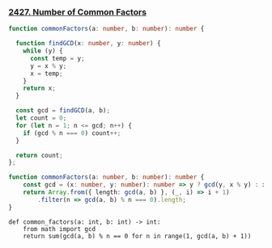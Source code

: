 ### [2427. Number of Common Factors](https://leetcode.com/problems/number-of-common-factors)
```Typescript
function commonFactors(a: number, b: number): number {

  function findGCD(x: number, y: number) {
    while (y) {
      const temp = y;
      y = x % y;
      x = temp;
    }
    return x;
  }

  const gcd = findGCD(a, b);
  let count = 0;
  for (let n = 1; n <= gcd; n++) {
    if (gcd % n === 0) count++;
  }

  return count;
};
```
```Typescript
function commonFactors(a: number, b: number): number {
    const gcd = (x: number, y: number): number => y ? gcd(y, x % y) : x;
    return Array.from({ length: gcd(a, b) }, (_, i) => i + 1)
        .filter(n => gcd(a, b) % n === 0).length;
}
```
```Python3
def common_factors(a: int, b: int) -> int:
    from math import gcd
    return sum(gcd(a, b) % n == 0 for n in range(1, gcd(a, b) + 1))
```
